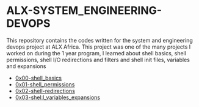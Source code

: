 # ALX-SYSTEM_ENGINEERING-DEVOPS

This repository contains the codes written for the system and engineering devops project at ALX
Africa. This project was one of the many projects I worked on during the 1 year program, I 
learned about shell basics, shell permissions, shell I/O redirections and filters and shell 
init files, variables and expansions

* [0x00-shell_basics](./0x00-shell_basics)
* [0x01-shell_permissions](./0x01-shell_permissions)
* [0x02-shell-redirections](./0x02-shell_redirections)
* [0x03-shel:l_variables_expansions](./0x03-shell_variables_expansions)
